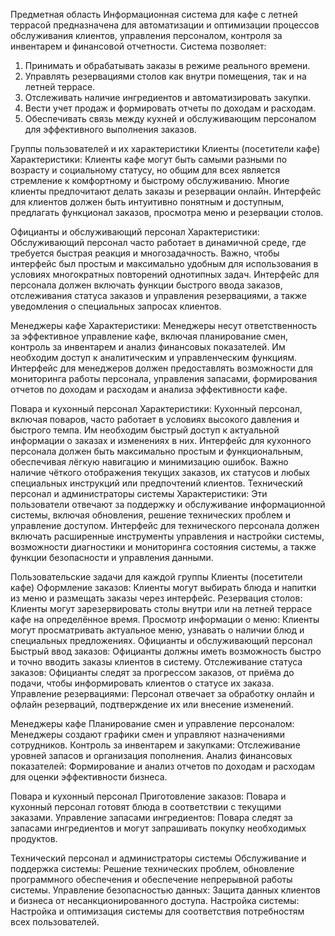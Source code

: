 Предметная область
Информационная система для кафе с летней террасой предназначена для автоматизации и оптимизации процессов обслуживания клиентов, управления персоналом, контроля за инвентарем и финансовой отчетности. Система позволяет:
1) Принимать и обрабатывать заказы в режиме реального времени.
2) Управлять резервациями столов как внутри помещения, так и на летней террасе.
3) Отслеживать наличие ингредиентов и автоматизировать закупки.
4) Вести учет продаж и формировать отчеты по доходам и расходам.
5) Обеспечивать связь между кухней и обслуживающим персоналом для эффективного выполнения заказов.

Группы пользователей и их характеристики
Клиенты (посетители кафе)
Характеристики: Клиенты кафе могут быть самыми разными по возрасту и социальному статусу, но общим для всех является стремление к комфортному и быстрому обслуживанию. Многие клиенты предпочитают делать заказы и резервации онлайн.
Интерфейс для клиентов должен быть интуитивно понятным и доступным, предлагать функционал заказов, просмотра меню и резервации столов.

Официанты и обслуживающий персонал
Характеристики: Обслуживающий персонал часто работает в динамичной среде, где требуется быстрая реакция и многозадачность. Важно, чтобы интерфейс был простым и максимально удобным для использования в условиях многократных повторений однотипных задач.
Интерфейс для персонала должен включать функции быстрого ввода заказов, отслеживания статуса заказов и управления резервациями, а также уведомления о специальных запросах клиентов.

Менеджеры кафе
Характеристики: Менеджеры несут ответственность за эффективное управление кафе, включая планирование смен, контроль за инвентарем и анализ финансовых показателей. Им необходим доступ к аналитическим и управленческим функциям.
Интерфейс для менеджеров должен предоставлять возможности для мониторинга работы персонала, управления запасами, формирования отчетов по доходам и расходам и анализа эффективности кафе.

Повара и кухонный персонал
Характеристики: Кухонный персонал, включая поваров, часто работает в условиях высокого давления и быстрого темпа. Им необходим быстрый доступ к актуальной информации о заказах и изменениях в них.
Интерфейс для кухонного персонала должен быть максимально простым и функциональным, обеспечивая лёгкую навигацию и минимизацию ошибок. Важно наличие чёткого отображения текущих заказов, их статусов и любых специальных инструкций или предпочтений клиентов.
Технический персонал и администраторы системы
Характеристики: Эти пользователи отвечают за поддержку и обслуживание информационной системы, включая обновления, решение технических проблем и управление доступом.
Интерфейс для технического персонала должен включать расширенные инструменты управления и настройки системы, возможности диагностики и мониторинга состояния системы, а также функции безопасности и управления данными.

Пользовательские задачи для каждой группы
Клиенты (посетители кафе)
Оформление заказов: Клиенты могут выбирать блюда и напитки из меню и размещать заказы через интерфейс.
Резервация столов: Клиенты могут зарезервировать столы внутри или на летней террасе кафе на определённое время.
Просмотр информации о меню: Клиенты могут просматривать актуальное меню, узнавать о наличии блюд и специальных предложениях.
Официанты и обслуживающий персонал
Быстрый ввод заказов: Официанты должны иметь возможность быстро и точно вводить заказы клиентов в систему.
Отслеживание статуса заказов: Официанты следят за прогрессом заказов, от приёма до подачи, чтобы информировать клиентов о статусе их заказа.
Управление резервациями: Персонал отвечает за обработку онлайн и офлайн резерваций, подтверждение их или внесение изменений.

Менеджеры кафе
Планирование смен и управление персоналом: Менеджеры создают графики смен и управляют назначениями сотрудников.
Контроль за инвентарем и закупками: Отслеживание уровней запасов и организация пополнения.
Анализ финансовых показателей: Формирование и анализ отчетов по доходам и расходам для оценки эффективности бизнеса.

Повара и кухонный персонал
Приготовление заказов: Повара и кухонный персонал готовят блюда в соответствии с текущими заказами.
Управление запасами ингредиентов: Повара следят за запасами ингредиентов и могут запрашивать покупку необходимых продуктов.

Технический персонал и администраторы системы
Обслуживание и поддержка системы: Решение технических проблем, обновление программного обеспечения и обеспечение непрерывной работы системы.
Управление безопасностью данных: Защита данных клиентов и бизнеса от несанкционированного доступа.
Настройка системы: Настройка и оптимизация системы для соответствия потребностям всех пользователей.

